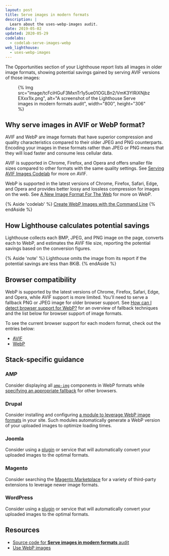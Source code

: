 ```yaml
---
layout: post
title: Serve images in modern formats
description: |
  Learn about the uses-webp-images audit.
date: 2019-05-02
updated: 2020-05-29
codelabs:
  - codelab-serve-images-webp
web_lighthouse:
  - uses-webp-images
---
```


The Opportunities section of your Lighthouse report lists all images
in older image formats,
showing potential savings gained by serving AVIF versions of those images:

<figure>
  {% Img src="image/tcFciHGuF3MxnTr1y5ue01OGLBn2/VmK3YIRiXNjbzEXxx1Ix.png", alt="A screenshot of the Lighthouse Serve images in modern formats audit", width="800", height="306" %}
</figure>

## Why serve images in AVIF or WebP format?

AVIF and WebP are image formats that have superior compression and quality characteristics compared to their older JPEG and PNG counterparts. Encoding your images in these formats rather than JPEG or PNG means that they will load faster and consume less cellular data.

AVIF is supported in Chrome, Firefox, and Opera and offers smaller file sizes compared to other formats with the same quality settings.
See [Serving AVIF Images Codelab](https://codelabs.developers.google.com/codelabs/avif) for more on AVIF.

WebP is supported in the latest versions of Chrome, Firefox, Safari, Edge, and Opera and provides better lossy and lossless compression for images on the web.
See [A New Image Format For The Web](https://developers.google.com/speed/webp/)
for more on WebP.

{% Aside 'codelab' %}
[Create WebP Images with the Command Line](/codelab-serve-images-webp)
{% endAside %}

## How Lighthouse calculates potential savings

Lighthouse collects each BMP, JPEG, and PNG image on the page, converts each to WebP,
and estimates the AVIF file size,
reporting the potential savings based on the conversion figures.

{% Aside 'note' %}
Lighthouse omits the image from its report if the potential savings are less than 8KiB.
{% endAside %}

## Browser compatibility

WebP is supported by the latest versions of Chrome, Firefox, Safari, Edge, and Opera, while AVIF support is more limited.
You'll need to serve a fallback PNG or JPEG image for older browser support. See
[How can I detect browser support for WebP?](https://developers.google.com/speed/webp/faq#how_can_i_detect_browser_support_for_webp) for an overview of fallback techniques and the list below for browser support of image formats.

To see the current browser support for each modern format, check out the entries below:

- [AVIF](https://caniuse.com/#feat=avif)
- [WebP](https://caniuse.com/#feat=webp)


## Stack-specific guidance

### AMP

Consider displaying all
[`amp-img`](https://amp.dev/documentation/components/amp-img/?format=websites)
components in WebP formats while [specifying an appropriate
fallback](https://amp.dev/documentation/components/amp-img/#specify-a-fallback-image)
for other browsers.

### Drupal

Consider installing and configuring [a module to leverage WebP image
formats](https://www.drupal.org/project/project_module?f%5B0%5D=&f%5B1%5D=&f%5B2%5D=&f%5B3%5D=&f%5B4%5D=sm_field_project_type%3Afull&f%5B5%5D=&f%5B6%5D=&text=webp&solrsort=iss_project_release_usage+desc&op=Search)
in your site. Such modules automatically generate a WebP version of your
uploaded images to optimize loading times.

### Joomla

Consider using a
[plugin](https://extensions.joomla.org/instant-search/?jed_live%5Bquery%5D=webp)
or service that will automatically convert your uploaded images to the optimal
formats.

### Magento

Consider searching the [Magento
Marketplace](https://marketplace.magento.com/catalogsearch/result/?q=webp) for a
variety of third-party extensions to leverage newer image formats.

### WordPress

Consider using a [plugin](https://wordpress.org/plugins/search/convert+webp/) or
service that will automatically convert your uploaded images to the optimal
formats.

## Resources

- [Source code for **Serve images in modern formats** audit](https://github.com/GoogleChrome/lighthouse/blob/master/core/audits/byte-efficiency/modern-image-formats.js)
- [Use WebP images](/serve-images-webp)

<!-- https://www.reddit.com/r/webdev/comments/gspjwe/serve_images_in_nextgen_formats/ -->
